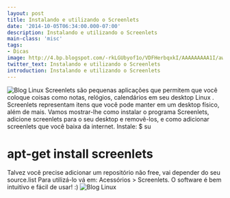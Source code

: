 ```yaml
---
layout: post
title: Instalando e utilizando o Screenlets
date: '2014-10-05T06:34:00.000-07:00'
description: Instalando e utilizando o Screenlets
main-class: 'misc'
tags:
- Dicas
image: http://4.bp.blogspot.com/-rkLGUbyof1o/VDFHerbqxkI/AAAAAAAAA1I/awUo0r0B2Ek/s72-c/128397.jpg
twitter_text: Instalando e utilizando o Screenlets
introduction: Instalando e utilizando o Screenlets
---
```

![Blog Linux](http://4.bp.blogspot.com/-rkLGUbyof1o/VDFHerbqxkI/AAAAAAAAA1I/awUo0r0B2Ek/s320/128397.jpg "Blog Linux")
Screenlets são pequenas aplicações que permitem que você coloque coisas como notas, relógios, calendários em seu desktop Linux . Screenlets representam itens que você pode manter em um desktop físico, além de mais.
Vamos mostrar-lhe como instalar o programa Screenlets, adicione screenlets para o seu desktop e removê-los, e como adicionar screenlets que você baixa da internet.
Instale: 
$ su
# apt-get install screenlets
Talvez você precise adicionar um repositório não free, vai depender do seu source.list 
Para utilizá-lo vá em: Acessórios > Screenlets. O software é bem intuitivo e fácil de usar! :) 
![Blog Linux](http://1.bp.blogspot.com/-37oQdiXG7zY/VDFHQU7kGFI/AAAAAAAAA1A/DV2X17bYFuk/s320/screenlets.png "Blog Linux")
